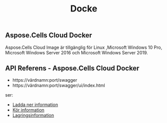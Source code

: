 ﻿---
title: Docke
second_title: Aspose.Cells Cloud Documen
type: docs
url: /sv/docker-developer-guide/
aliases: [/docker/]
description: Aspose.Cells Moln
weight: 30
kwords: Excel, Office Cloud, REST API, Spreadsheet, PDF, CSV, Json, Markdwon, Docker
---
## Aspose.Cells Cloud Docker

 Aspose.Cells Cloud Image är tillgänglig för Linux ,Microsoft Windows 10 Pro, Microsoft Windows Server 2016 och Microsoft Windows Server 2019.



## API Referens - Aspose.Cells Cloud Docker

- https://värdnamn:port/swagger
- https://värdnamn:port/swagger/ui/index.html

ser:
- [Ladda ner information](/cells/sv/docker/downloads/) 
- [Kör information](/cells/sv/docker/run/) 
- [Lagringsinformation](/cells/sv/docker/storage/) 

